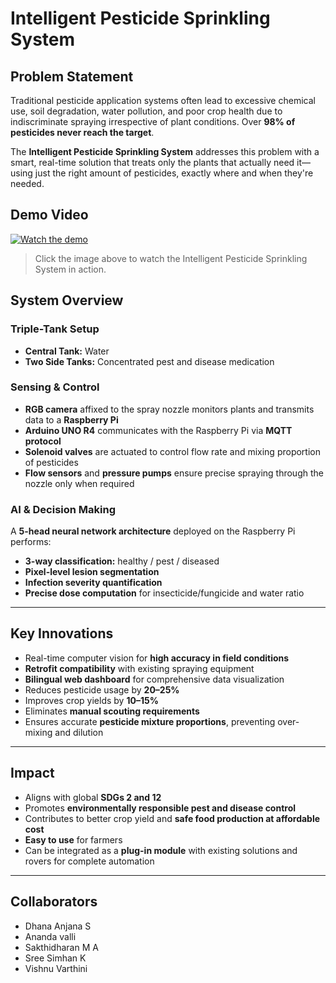 # Intelligent Pesticide Sprinkling System

## Problem Statement
Traditional pesticide application systems often lead to excessive chemical use, soil degradation, water pollution, and poor crop health due to indiscriminate spraying irrespective of plant conditions. Over **98% of pesticides never reach the target**.

The **Intelligent Pesticide Sprinkling System** addresses this problem with a smart, real-time solution that treats only the plants that actually need it—using just the right amount of pesticides, exactly where and when they're needed.

## Demo Video
[![Watch the demo](https://img.youtube.com/vi/K2XuO_kMzR4/0.jpg)](https://youtu.be/K2XuO_kMzR4)

> Click the image above to watch the Intelligent Pesticide Sprinkling System in action.

## System Overview

### Triple-Tank Setup
- **Central Tank:** Water  
- **Two Side Tanks:** Concentrated pest and disease medication  

### Sensing & Control
- **RGB camera** affixed to the spray nozzle monitors plants and transmits data to a **Raspberry Pi**  
- **Arduino UNO R4** communicates with the Raspberry Pi via **MQTT protocol**  
- **Solenoid valves** are actuated to control flow rate and mixing proportion of pesticides  
- **Flow sensors** and **pressure pumps** ensure precise spraying through the nozzle only when required  

### AI & Decision Making
A **5-head neural network architecture** deployed on the Raspberry Pi performs:
- **3-way classification:** healthy / pest / diseased  
- **Pixel-level lesion segmentation**  
- **Infection severity quantification**  
- **Precise dose computation** for insecticide/fungicide and water ratio  

---

## Key Innovations
- Real-time computer vision for **high accuracy in field conditions**  
- **Retrofit compatibility** with existing spraying equipment  
- **Bilingual web dashboard** for comprehensive data visualization  
- Reduces pesticide usage by **20–25%**  
- Improves crop yields by **10–15%**  
- Eliminates **manual scouting requirements**  
- Ensures accurate **pesticide mixture proportions**, preventing over-mixing and dilution  

---

## Impact
- Aligns with global **SDGs 2 and 12**  
- Promotes **environmentally responsible pest and disease control**  
- Contributes to better crop yield and **safe food production at affordable cost**  
- **Easy to use** for farmers  
- Can be integrated as a **plug-in module** with existing solutions and rovers for complete automation  

---

## Collaborators
- Dhana Anjana S 
- Ananda valli 
- Sakthidharan M A
- Sree Simhan K
- Vishnu Varthini
